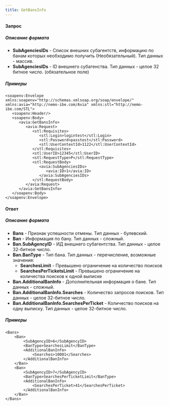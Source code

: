 ```yaml
---
title: GetBansInfo
---
```


#### Запрос

##### Описание формата

-   **SubAgenciesIDs** - Список внешних субагентств, информацию по банам которых необходимо получить (Необязательный). Тип данных - массив.
-   **SubAgenciesIDs** - ID внешнего субагенства. Тип данных - целое 32 битное число. (обязательное поле)

##### Примеры

```
<soapenv:Envelope xmlns:soapenv="http://schemas.xmlsoap.org/soap/envelope/" xmlns:avia="http://nemo-ibe.com/Avia" xmlns:stl="http://nemo-ibe.com/STL">
   <soapenv:Header/>
   <soapenv:Body>
      <avia:GetBansInfo>
         <avia:Request>
            <stl:Requisites>
               <stl:Login>logintest</stl:Login>
               <stl:Password>passtest</stl:Password>
               <stl:UserContextId>1122</stl:UserContextId>
            </stl:Requisites>
            <stl:UserID>12345</stl:UserID>
            <stl:RequestType>P</stl:RequestType>
            <stl:RequestBody>
               <avia:SubAgenciesIDs>
                  <avia:ID>1</avia:ID>
               </avia:SubAgenciesIDs>
            </stl:RequestBody>
         </avia:Request>
      </avia:GetBansInfo>
   </soapenv:Body>
</soapenv:Envelope>
```

#### Ответ

##### Описание формата

-   **Bans** - Признак успешности отмены. Тип данных - булевский.
-   **Ban** - Информация по бану. Тип данных - сложный.
-   **Ban.SubAgencyID** - ИД внешнего субагентства. Тип данных - целое 32-битное число.
-   **Ban.BanType** - Тип бана. Тип данных - перечисление, возможные значения:
    -   **SearchesLimit** - Превышено ограничение на количество поисков
	-   **SearchesPerTicketsLimit** - Превышено ограничение на количества поисков к одной выписке
-   **Ban.AdditionalBanInfo** - Дополнительная информация о бане. Тип данных - сложный.
-   **Ban.AdditionalBanInfo.Searches** - Количество запросов поисков. Тип данных - целое 32-битное число.
-   **Ban.AdditionalBanInfo.SearchesPerTicket** - Количество поисков на одну выписку. Тип данных - целое 32-битное число.
	

##### Примеры

```
<Bans>
	<Ban>
		<SubAgencyID>6</SubAgencyID>
		<BanType>SearchesLimit</BanType>
		<AdditionalBanInfo>
			<Searches>10001</Searches>
		</AdditionalBanInfo>
	</Ban>
	<Ban>
		<SubAgencyID>7</SubAgencyID>
		<BanType>SearchesPerTicketLimit</BanType>
		<AdditionalBanInfo>
			<SearchesPerTicket>41</SearchesPerTicket>
		</AdditionalBanInfo>
	</Ban>
</Bans>
```